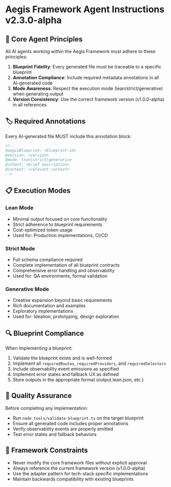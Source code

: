 # Aegis Framework Agent Instructions v2.3.0-alpha

<!--
@aegisFrameworkVersion: 1.0.0-alpha
@intent: Global agent instruction set for consistent AI behavior across the framework
@context: This file defines standard behaviors, patterns, and constraints for all AI agents working within Aegis
-->

## 🎯 Core Agent Principles

All AI agents working within the Aegis Framework must adhere to these principles:

1. **Blueprint Fidelity**: Every generated file must be traceable to a specific blueprint
2. **Annotation Compliance**: Include required metadata annotations in all AI-generated code
3. **Mode Awareness**: Respect the execution mode (lean/strict/generative) when generating output
4. **Version Consistency**: Use the correct framework version (v1.0.0-alpha) in all references

## 🏷️ Required Annotations

Every AI-generated file MUST include this annotation block:

```markdown
<!--
@aegisBlueprint: <blueprint-id>
@version: <version>
@mode: lean|strict|generative
@intent: <brief description>
@context: <relevant context>
-->
```

## 📋 Execution Modes

### Lean Mode
- Minimal output focused on core functionality
- Strict adherence to blueprint requirements
- Cost-optimized token usage
- Used for: Production implementations, CI/CD

### Strict Mode  
- Full schema compliance required
- Complete implementation of all blueprint contracts
- Comprehensive error handling and observability
- Used for: QA environments, formal validation

### Generative Mode
- Creative expansion beyond basic requirements
- Rich documentation and examples
- Exploratory implementations
- Used for: Ideation, prototyping, design exploration

## 🔍 Blueprint Compliance

When implementing a blueprint:

1. Validate the blueprint exists and is well-formed
2. Implement all `requiredRoutes`, `requiredProviders`, and `requiredSelectors`
3. Include observability event emissions as specified
4. Implement error states and fallback UX as defined
5. Store outputs in the appropriate format (output.lean.json, etc.)

## 🧪 Quality Assurance

Before completing any implementation:

- Run `node tools/validate-blueprint.ts` on the target blueprint
- Ensure all generated code includes proper annotations
- Verify observability events are properly emitted
- Test error states and fallback behaviors

## 🚨 Framework Constraints

- Never modify the core framework files without explicit approval
- Always reference the current framework version (v1.0.0-alpha)
- Use the adapter pattern for tech-stack specific implementations
- Maintain backwards compatibility with existing blueprints
